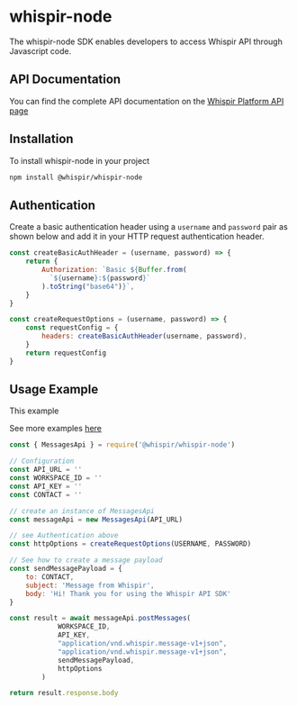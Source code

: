 # whispir-node

The whispir-node SDK enables developers to access Whispir API through Javascript code.

## API Documentation
You can find the complete API documentation on the [Whispir Platform API page](https://whispirrestapi.stoplight.io/docs/api)


## Installation
To install whispir-node in  your project
```sh
npm install @whispir/whispir-node
```


## Authentication
Create a basic authentication header using a `username` and `password` pair as shown below and add it in your HTTP request authentication header.
```javascript
const createBasicAuthHeader = (username, password) => {
    return {
        Authorization: `Basic ${Buffer.from(
          `${username}:${password}`
        ).toString("base64")}`,
    }
}

const createRequestOptions = (username, password) => {
    const requestConfig = {
        headers: createBasicAuthHeader(username, password),
    }
    return requestConfig
}
```

## Usage Example
This example 

See more examples [here](/examples)

```javascript
const { MessagesApi } = require('@whispir/whispir-node')

// Configuration
const API_URL = ''
const WORKSPACE_ID = ''
const API_KEY = ''
const CONTACT = ''

// create an instance of MessagesApi
const messageApi = new MessagesApi(API_URL)

// see Authentication above
const httpOptions = createRequestOptions(USERNAME, PASSWORD) 

// See how to create a message payload
const sendMessagePayload = {
    to: CONTACT,
    subject: 'Message from Whispir',
    body: 'Hi! Thank you for using the Whispir API SDK'
}

const result = await messageApi.postMessages(
            WORKSPACE_ID,
            API_KEY,
            "application/vnd.whispir.message-v1+json",
            "application/vnd.whispir.message-v1+json",
            sendMessagePayload,
            httpOptions
        )

return result.response.body
```